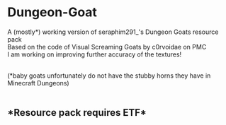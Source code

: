 # Dungeon-Goat
A (mostly*) working version of  seraphim291_'s Dungeon Goats resource pack     </br>
Based on the code of Visual Screaming Goats by c0rvoidae on PMC                </br>
I am working on improving further accuracy of the textures!                    </br></br>

(*baby goats unfortunately do not have the stubby horns they have in Minecraft Dungeons)     </br></br>

<h2>*Resource pack requires ETF*</h2>                                          
